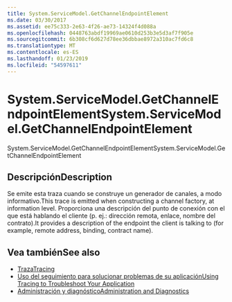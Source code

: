 ```yaml
---
title: System.ServiceModel.GetChannelEndpointElement
ms.date: 03/30/2017
ms.assetid: ee75c333-2e63-4f26-ae73-14324f4d088a
ms.openlocfilehash: 0448763abdf19969ae0610d253b3e5d3af7f905e
ms.sourcegitcommit: 6b308cf6d627d78ee36dbbae8972a310ac7fd6c8
ms.translationtype: MT
ms.contentlocale: es-ES
ms.lasthandoff: 01/23/2019
ms.locfileid: "54597611"
---
```

# <a name="systemservicemodelgetchannelendpointelement"></a><span data-ttu-id="64da7-102">System.ServiceModel.GetChannelEndpointElement</span><span class="sxs-lookup"><span data-stu-id="64da7-102">System.ServiceModel.GetChannelEndpointElement</span></span>
<span data-ttu-id="64da7-103">System.ServiceModel.GetChannelEndpointElement</span><span class="sxs-lookup"><span data-stu-id="64da7-103">System.ServiceModel.GetChannelEndpointElement</span></span>  
  
## <a name="description"></a><span data-ttu-id="64da7-104">Descripción</span><span class="sxs-lookup"><span data-stu-id="64da7-104">Description</span></span>  
 <span data-ttu-id="64da7-105">Se emite esta traza cuando se construye un generador de canales, a modo informativo.</span><span class="sxs-lookup"><span data-stu-id="64da7-105">This trace is emitted when constructing a channel factory, at information level.</span></span> <span data-ttu-id="64da7-106">Proporciona una descripción del punto de conexión con el que está hablando el cliente (p. ej.: dirección remota, enlace, nombre del contrato).</span><span class="sxs-lookup"><span data-stu-id="64da7-106">It provides a description of the endpoint the client is talking to (for example, remote address, binding, contract name).</span></span>  
  
## <a name="see-also"></a><span data-ttu-id="64da7-107">Vea también</span><span class="sxs-lookup"><span data-stu-id="64da7-107">See also</span></span>
- [<span data-ttu-id="64da7-108">Traza</span><span class="sxs-lookup"><span data-stu-id="64da7-108">Tracing</span></span>](../../../../../docs/framework/wcf/diagnostics/tracing/index.md)
- [<span data-ttu-id="64da7-109">Uso del seguimiento para solucionar problemas de su aplicación</span><span class="sxs-lookup"><span data-stu-id="64da7-109">Using Tracing to Troubleshoot Your Application</span></span>](../../../../../docs/framework/wcf/diagnostics/tracing/using-tracing-to-troubleshoot-your-application.md)
- [<span data-ttu-id="64da7-110">Administración y diagnóstico</span><span class="sxs-lookup"><span data-stu-id="64da7-110">Administration and Diagnostics</span></span>](../../../../../docs/framework/wcf/diagnostics/index.md)
